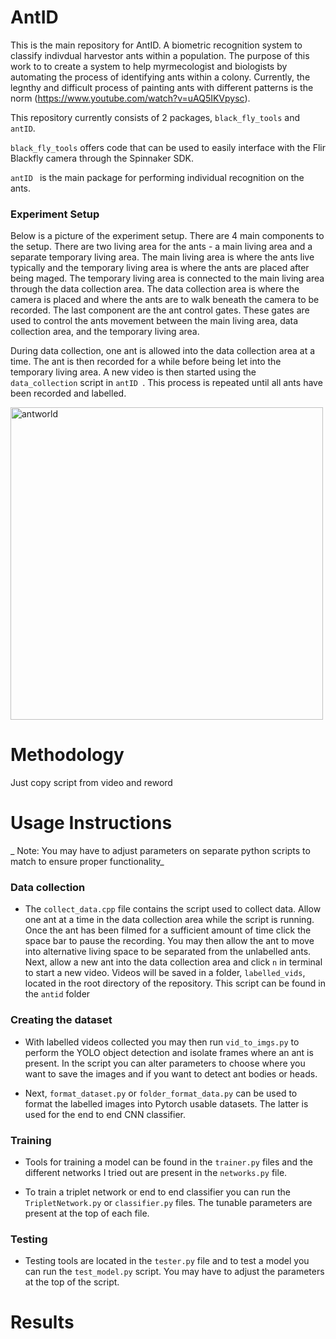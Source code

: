 # AntID
This is the main repository for AntID. A biometric recognition system to classify indivdual harvestor ants
within a population. The purpose of this work to to create a system to help myrmecologist and biologists
by automating the process of identifying ants within a colony. Currently, the legnthy and difficult 
process of painting ants with different patterns is the norm (https://www.youtube.com/watch?v=uAQ5IKVpysc).

This repository currently consists of 2 packages, `black_fly_tools` and `antID`. 

`black_fly_tools` offers code that can be used to easily interface with the Flir Blackfly camera 
through the Spinnaker SDK.

`antID ` is the main package for performing individual recognition on the ants. 

### Experiment Setup
Below is a picture of the experiment setup. There are 4 main components to the setup. There are two
living area for the ants - a main living area and a separate temporary living area. The main living 
area is where the ants live typically and the temporary living area is where the ants are placed
after being maged. The temporary living area is connected to the main living area through the data 
collection area. The data collection area is where the camera is placed and where the ants are to walk
beneath the camera to be recorded. The last component are the ant control gates. These gates are used
to control the ants movement between the main living area, data collection area, and the temporary 
living area.

During data collection, one ant is allowed into the data collection area at a time. The ant is then
recorded for a while before being let into the temporary living area. A new video is then started using
the `data_collection` script in `antID `. This process is repeated until all ants have been recorded
and labelled.

<img src="https://github.com/oubrejames/antID/assets/46512429/0387fd0a-4e17-4ccb-9e59-8c364c2ea56e" alt="antworld" width="500"/>

# Methodology
Just copy script from video and reword

# Usage Instructions
_ Note: You may have to adjust parameters on separate python scripts to match to ensure proper functionality_

### Data collection
* The `collect_data.cpp` file contains the script used to collect data. Allow one ant at a time in the
data collection area while the script is running. Once the ant has been filmed for a sufficient amount
of time click the space bar to pause the recording. You may then allow the ant to move into alternative 
living space to be separated from the unlabelled ants. Next, allow a new ant into the data collection
area and click `n` in terminal to start a new video. Videos will be saved in a folder, `labelled_vids`,
located in the root directory of the repository. This script can be found in the `antid` folder

### Creating the dataset
* With labelled videos collected you may then run `vid_to_imgs.py` to perform the YOLO object detection
and isolate frames where an ant is present. In the script you can alter parameters to choose where you want
to save the images and if you want to detect ant bodies or heads.

* Next, `format_dataset.py` or `folder_format_data.py` can be used to format the labelled images into
Pytorch usable datasets. The latter is used for the end to end CNN classifier.

### Training
* Tools for training a model can be found in the `trainer.py` files and the different networks I tried
out are present in the `networks.py` file.

* To train a triplet network or end to end classifier you can run the `TripletNetwork.py` or `classifier.py`
files. The tunable parameters are present at the top of each file.

### Testing
* Testing tools are located in the `tester.py` file and to test a model you can run the `test_model.py`
script. You may have to adjust the parameters at the top of the script. 

# Results
